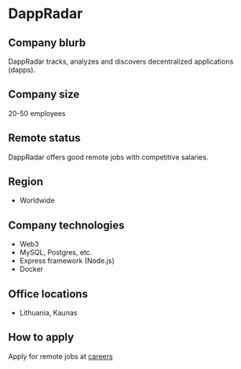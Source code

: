 # DappRadar

## Company blurb

DappRadar tracks, analyzes and discovers decentralized applications (dapps).

## Company size

20-50 employees

## Remote status

DappRadar offers good remote jobs with competitive salaries.

## Region

- Worldwide

## Company technologies

- Web3
- MySQL, Postgres, etc.
- Express framework (Node.js)
- Docker

## Office locations

- Lithuania, Kaunas

## How to apply

Apply for remote jobs at [careers](https://dappradar.com/careers)

